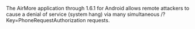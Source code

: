 The AirMore application through 1.6.1 for Android allows remote attackers to cause a denial of service (system hang) via many simultaneous /?Key=PhoneRequestAuthorization requests.